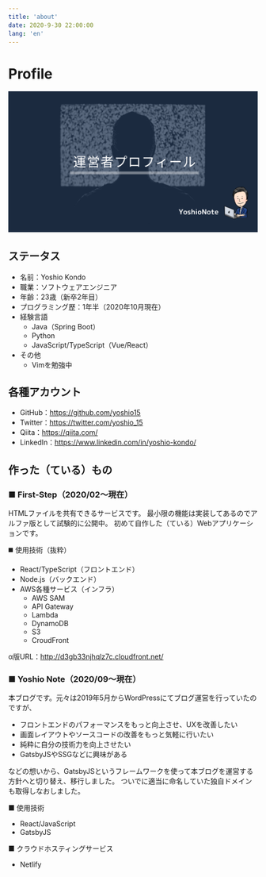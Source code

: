 ```yaml
---
title: 'about'
date: 2020-9-30 22:00:00
lang: 'en'
---
```


# Profile
![](./images/thum_profile.png)

## ステータス
- 名前：Yoshio Kondo
- 職業：ソフトウェアエンジニア
- 年齢：23歳（新卒2年目）
- プログラミング歴：1年半（2020年10月現在）
- 経験言語
  - Java（Spring Boot）
  - Python
  - JavaScript/TypeScript（Vue/React）
- その他
  - Vimを勉強中

## 各種アカウント
- GitHub：https://github.com/yoshio15
- Twitter：https://twitter.com/yoshio_15
- Qiita：https://qiita.com/
- LinkedIn：https://www.linkedin.com/in/yoshio-kondo/

## 作った（ている）もの
### ■ First-Step（2020/02〜現在）
HTMLファイルを共有できるサービスです。
最小限の機能は実装してあるのでアルファ版として試験的に公開中。
初めて自作した（ている）Webアプリケーションです。  

◼️ 使用技術（抜粋）
- React/TypeScript（フロントエンド）
- Node.js（バックエンド）
- AWS各種サービス（インフラ）
  - AWS SAM
  - API Gateway
  - Lambda
  - DynamoDB
  - S3
  - CroudFront

α版URL：http://d3gb33njhqlz7c.cloudfront.net/

### ■ Yoshio Note（2020/09〜現在）
本ブログです。元々は2019年5月からWordPressにてブログ運営を行っていたのですが、
- フロントエンドのパフォーマンスをもっと向上させ、UXを改善したい
- 画面レイアウトやソースコードの改善をもっと気軽に行いたい
- 純粋に自分の技術力を向上させたい
- GatsbyJSやSSGなどに興味がある

などの想いから、GatsbyJSというフレームワークを使って本ブログを運営する方針へと切り替え、移行しました。
ついでに適当に命名していた独自ドメインも取得しなおしました。

■ 使用技術
- React/JavaScript
- GatsbyJS

■ クラウドホスティングサービス
- Netlify